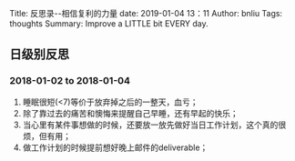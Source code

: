 Title: 反思录--相信复利的力量
date: 2019-01-04 13：11
Author: bnliu
Tags: thoughts
Summary: Improve a LITTLE bit EVERY day.


## 日级别反思
### 2018-01-02 to 2018-01-04
1. 睡眠很短(<7)等价于放弃掉之后的一整天，血亏；
2. 除了靠过去的痛苦和懊悔来提醒自己早睡，还有早起的快乐；
3. 当心里有某件事想做的时候，还要放一放先做好当日工作计划，这个真的很烦，但有用；
4. 做工作计划的时候提前想好晚上邮件的deliverable；
